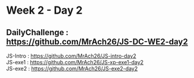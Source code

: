 # Week 2 - Day 2 

DailyChallenge : https://github.com/MrAch26/JS-DC-WE2-day2
-

JS-Intro : https://github.com/MrAch26/JS-intro-day2 <br>
JS-exe1 : https://github.com/MrAch26/JS-xp-exe1-day2 <br>
JS-exe2 : https://github.com/MrAch26/JS-exe2-day2 <br> 

 
